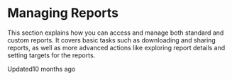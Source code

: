 # Managing Reports

This section explains how you can access and manage both standard and custom reports. It covers basic tasks such as downloading and sharing reports, as well as more advanced actions like exploring report details and setting targets for the reports.

Updated10 months ago